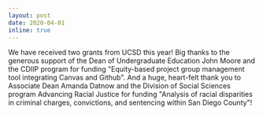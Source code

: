 ```yaml
---
layout: post
date: 2020-04-01
inline: true
---
```

We have received two grants from UCSD this year! Big thanks to the generous support of the Dean of Undergraduate Education John Moore and the CDIIP program for funding "Equity-based project group management tool integrating Canvas and Github". And a huge, heart-felt thank you to Associate Dean Amanda Datnow and the Division of Social Sciences program Advancing Racial Justice for funding "Analysis of racial disparities in criminal charges, convictions, and sentencing within San Diego County"!
